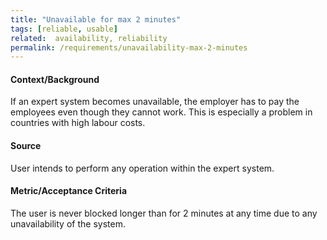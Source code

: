 ```yaml
---
title: "Unavailable for max 2 minutes"
tags: [reliable, usable]
related:  availability, reliability
permalink: /requirements/unavailability-max-2-minutes
---
```


<div class="quality-requirement" markdown="1">

#### Context/Background

If an expert system becomes unavailable, the employer has to pay the employees even though they cannot work. This is especially a problem in countries with high labour costs.

#### Source

User intends to perform any operation within the expert system.

#### Metric/Acceptance Criteria

The user is never blocked longer than for 2 minutes at any time due to any unavailability of the system.

</div><br>
